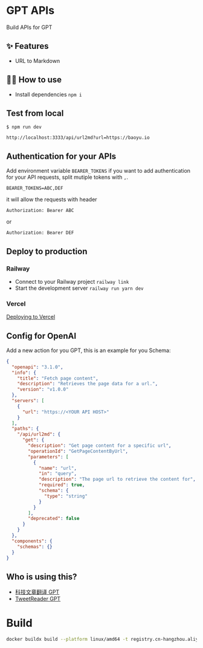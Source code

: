 # GPT APIs

Build APIs for GPT

## ✨ Features

- URL to Markdown

## 💁‍♀️ How to use

- Install dependencies `npm i`

## Test from local

```
$ npm run dev
```

`http://localhost:3333/api/url2md?url=https://baoyu.io`

## Authentication for your APIs

Add environment variable `BEARER_TOKENS` if you want to add authentication for your API requests, split mutiple tokens with `,`.

```
BEARER_TOKENS=ABC,DEF
```

it will allow the requests with header

```
Authorization: Bearer ABC
```

or

```
Authorization: Bearer DEF
```

## Deploy to production

### Railway

- Connect to your Railway project `railway link`
- Start the development server `railway run yarn dev`

### Vercel

[Deploying to Vercel](https://vercel.com/docs/deployments/overview)

## Config for OpenAI

Add a new action for you GPT, this is an example for you Schema:

```json
{
  "openapi": "3.1.0",
  "info": {
    "title": "Fetch page content",
    "description": "Retrieves the page data for a url.",
    "version": "v1.0.0"
  },
  "servers": [
    {
      "url": "https://<YOUR API HOST>"
    }
  ],
  "paths": {
    "/api/url2md": {
      "get": {
        "description": "Get page content for a specific url",
        "operationId": "GetPageContentByUrl",
        "parameters": [
          {
            "name": "url",
            "in": "query",
            "description": "The page url to retrieve the content for",
            "required": true,
            "schema": {
              "type": "string"
            }
          }
        ],
        "deprecated": false
      }
    }
  },
  "components": {
    "schemas": {}
  }
}
```

## Who is using this?

- [科技文章翻译 GPT](https://chat.openai.com/g/g-uBhKUJJTl-ke-ji-wen-zhang-fan-yi)
- [TweetReader GPT](https://chat.openai.com/g/g-jQyjBVVhg-tweetreader)

# Build

```bash
docker buildx build --platform linux/amd64 -t registry.cn-hangzhou.aliyuncs.com/dzhk-tech/url2md . --push
```
